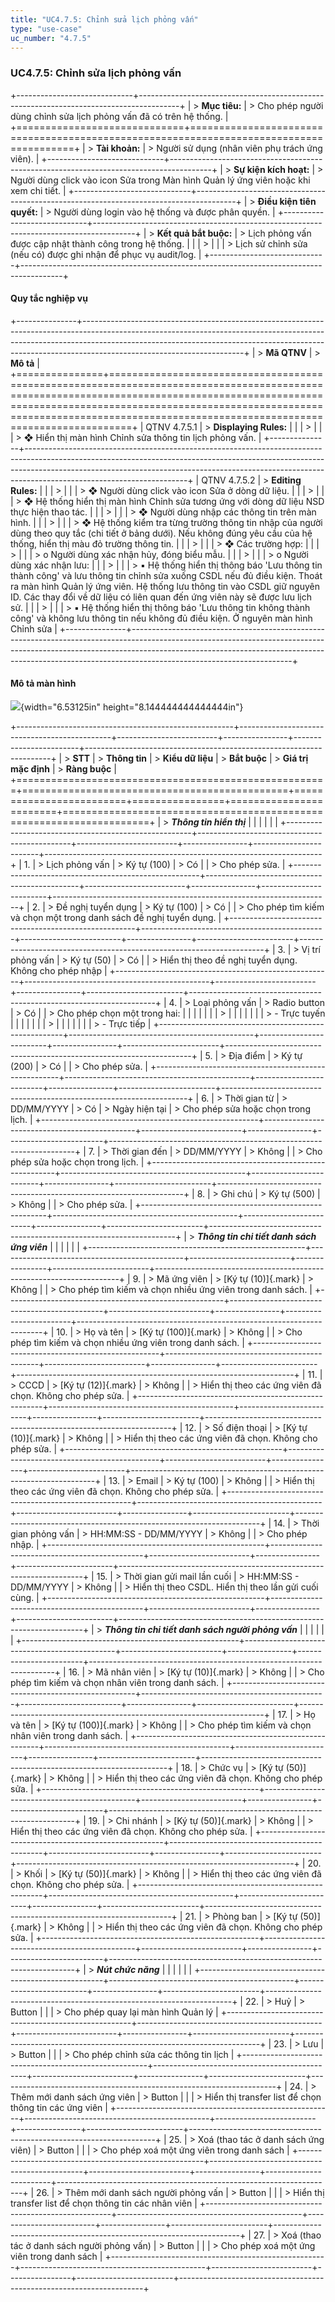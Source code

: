 ```yaml
---
title: "UC4.7.5: Chỉnh sửa lịch phỏng vấn"
type: "use-case"
uc_number: "4.7.5"
---
```


### UC4.7.5: Chỉnh sửa lịch phỏng vấn

+-----------------------------+----------------------------------------------------------------------------------------+
| > **Mục tiêu:**             | > Cho phép người dùng chỉnh sửa lịch phỏng vấn đã có trên hệ thống.                    |
+=============================+========================================================================================+
| > **Tài khoản:**            | > Người sử dụng (nhân viên phụ trách ứng viên).                                        |
+-----------------------------+----------------------------------------------------------------------------------------+
| > **Sự kiện kích hoạt:**    | > Người dùng click vào icon Sửa trong Màn hình Quản lý ứng viên hoặc khi xem chi tiết. |
+-----------------------------+----------------------------------------------------------------------------------------+
| > **Điều kiện tiên quyết:** | > Người dùng login vào hệ thống và được phân quyền.                                    |
+-----------------------------+----------------------------------------------------------------------------------------+
| > **Kết quả bắt buộc:**     | > Lịch phỏng vấn được cập nhật thành công trong hệ thống.                              |
|                             | >                                                                                      |
|                             | > Lịch sử chỉnh sửa (nếu có) được ghi nhận để phục vụ audit/log.                       |
+-----------------------------+----------------------------------------------------------------------------------------+

#### Quy tắc nghiệp vụ

+---------------+----------------------------------------------------------------------------------------------------------------------------------------------------------------------------------------------------------------------------------------------------------------------------------+
| > **Mã QTNV** | > **Mô tả**                                                                                                                                                                                                                                                                      |
+===============+==================================================================================================================================================================================================================================================================================+
| QTNV 4.7.5.1  | > **Displaying Rules:**                                                                                                                                                                                                                                                          |
|               | >                                                                                                                                                                                                                                                                                |
|               | > ❖ Hiển thị màn hình Chỉnh sửa thông tin lịch phỏng vấn.                                                                                                                                                                                                                        |
+---------------+----------------------------------------------------------------------------------------------------------------------------------------------------------------------------------------------------------------------------------------------------------------------------------+
| QTNV 4.7.5.2  | > **Editing Rules:**                                                                                                                                                                                                                                                             |
|               | >                                                                                                                                                                                                                                                                                |
|               | > ❖ Người dùng click vào icon Sửa ở dòng dữ liệu.                                                                                                                                                                                                                                |
|               | >                                                                                                                                                                                                                                                                                |
|               | > ❖ Hệ thống hiển thị màn hình Chỉnh sửa tương ứng với dòng dữ liệu NSD thực hiện thao tác.                                                                                                                                                                                      |
|               | >                                                                                                                                                                                                                                                                                |
|               | > ❖ Người dùng nhập các thông tin trên màn hình.                                                                                                                                                                                                                                 |
|               | >                                                                                                                                                                                                                                                                                |
|               | > ❖ Hệ thống kiểm tra từng trường thông tin nhập của người dùng theo quy tắc (chi tiết ở bảng dưới). Nếu không đúng yêu cầu của hệ thống, hiển thị màu đỏ trường thông tin.                                                                                                      |
|               | >                                                                                                                                                                                                                                                                                |
|               | > ❖ Các trường hợp:                                                                                                                                                                                                                                                              |
|               | >                                                                                                                                                                                                                                                                                |
|               | > o Người dùng xác nhận hủy, đóng biểu mẫu.                                                                                                                                                                                                                                      |
|               | >                                                                                                                                                                                                                                                                                |
|               | > o Người dùng xác nhận lưu:                                                                                                                                                                                                                                                     |
|               | >                                                                                                                                                                                                                                                                                |
|               | > ▪ Hệ thống hiển thị thông báo 'Lưu thông tin thành công' và lưu thông tin chỉnh sửa xuống CSDL nếu đủ điều kiện. Thoát ra màn hình Quản lý ứng viên. Hệ thống lưu thông tin vào CSDL giữ nguyên ID. Các thay đổi về dữ liệu có liên quan đến ứng viên này sẽ được lưu lịch sử. |
|               | >                                                                                                                                                                                                                                                                                |
|               | > ▪ Hệ thống hiển thị thông báo 'Lưu thông tin không thành công' và không lưu thông tin nếu không đủ điều kiện. Ở nguyên màn hình Chỉnh sửa                                                                                                                                      |
+---------------+----------------------------------------------------------------------------------------------------------------------------------------------------------------------------------------------------------------------------------------------------------------------------------+

#### Mô tả màn hình

![](media/image61.png){width="6.53125in" height="8.144444444444444in"}

+------------------------------------------------------+----------------------------------------------+-------------------------+----------------+------------------------+---------------------------------------------------------------------+
| > **STT**                                            | > **Thông tin**                              | > **Kiểu dữ liệu**      | > **Bắt buộc** | > **Giá trị mặc định** | > **Ràng buộc**                                                     |
+======================================================+==============================================+=========================+================+========================+=====================================================================+
| > ***Thông tin hiển thị***                           |                                              |                         |                |                        |                                                                     |
+------------------------------------------------------+----------------------------------------------+-------------------------+----------------+------------------------+---------------------------------------------------------------------+
| 1\.                                                  | > Lịch phỏng vấn                             | > Ký tự (100)           | > Có           |                        | > Cho phép sửa.                                                     |
+------------------------------------------------------+----------------------------------------------+-------------------------+----------------+------------------------+---------------------------------------------------------------------+
| 2\.                                                  | > Đề nghị tuyển dụng                         | > Ký tự (100)           | > Có           |                        | > Cho phép tìm kiếm và chọn một trong danh sách đề nghị tuyển dụng. |
+------------------------------------------------------+----------------------------------------------+-------------------------+----------------+------------------------+---------------------------------------------------------------------+
| 3\.                                                  | > Vị trí phỏng vấn                           | > Ký tự (50)            | > Có           |                        | > Hiển thị theo đề nghị tuyển dụng. Không cho phép nhập             |
+------------------------------------------------------+----------------------------------------------+-------------------------+----------------+------------------------+---------------------------------------------------------------------+
| 4\.                                                  | > Loại phỏng vấn                             | > Radio button          | > Có           |                        | > Cho phép chọn một trong hai:                                      |
|                                                      |                                              |                         |                |                        | >                                                                   |
|                                                      |                                              |                         |                |                        | > \- Trực tuyến                                                     |
|                                                      |                                              |                         |                |                        | >                                                                   |
|                                                      |                                              |                         |                |                        | > \- Trực tiếp                                                      |
+------------------------------------------------------+----------------------------------------------+-------------------------+----------------+------------------------+---------------------------------------------------------------------+
| 5\.                                                  | > Địa điểm                                   | > Ký tự (200)           | > Có           |                        | > Cho phép sửa.                                                     |
+------------------------------------------------------+----------------------------------------------+-------------------------+----------------+------------------------+---------------------------------------------------------------------+
| 6\.                                                  | > Thời gian từ                               | > DD/MM/YYYY            | > Có           | > Ngày hiện tại        | > Cho phép sửa hoặc chọn trong lịch.                                |
+------------------------------------------------------+----------------------------------------------+-------------------------+----------------+------------------------+---------------------------------------------------------------------+
| 7\.                                                  | > Thời gian đến                              | > DD/MM/YYYY            | > Không        |                        | > Cho phép sửa hoặc chọn trong lịch.                                |
+------------------------------------------------------+----------------------------------------------+-------------------------+----------------+------------------------+---------------------------------------------------------------------+
| 8\.                                                  | > Ghi chú                                    | > Ký tự (500)           | > Không        |                        | > Cho phép sửa.                                                     |
+------------------------------------------------------+----------------------------------------------+-------------------------+----------------+------------------------+---------------------------------------------------------------------+
| > ***Thông tin chi tiết danh sách ứng viên***        |                                              |                         |                |                        |                                                                     |
+------------------------------------------------------+----------------------------------------------+-------------------------+----------------+------------------------+---------------------------------------------------------------------+
| 9\.                                                  | > Mã ứng viên                                | > [Ký tự (10)]{.mark}   | > Không        |                        | > Cho phép tìm kiếm và chọn nhiều ứng viên trong danh sách.         |
+------------------------------------------------------+----------------------------------------------+-------------------------+----------------+------------------------+---------------------------------------------------------------------+
| 10\.                                                 | > Họ và tên                                  | > [Ký tự (100)]{.mark}  | > Không        |                        | > Cho phép tìm kiếm và chọn nhiều ứng viên trong danh sách.         |
+------------------------------------------------------+----------------------------------------------+-------------------------+----------------+------------------------+---------------------------------------------------------------------+
| 11\.                                                 | > CCCD                                       | > [Ký tự (12)]{.mark}   | > Không        |                        | > Hiển thị theo các ứng viên đã chọn. Không cho phép sửa.           |
+------------------------------------------------------+----------------------------------------------+-------------------------+----------------+------------------------+---------------------------------------------------------------------+
| 12\.                                                 | > Số điện thoại                              | > [Ký tự (10)]{.mark}   | > Không        |                        | > Hiển thị theo các ứng viên đã chọn. Không cho phép sửa.           |
+------------------------------------------------------+----------------------------------------------+-------------------------+----------------+------------------------+---------------------------------------------------------------------+
| 13\.                                                 | > Email                                      | > Ký tự (100)           | > Không        |                        | > Hiển thị theo các ứng viên đã chọn. Không cho phép sửa.           |
+------------------------------------------------------+----------------------------------------------+-------------------------+----------------+------------------------+---------------------------------------------------------------------+
| 14\.                                                 | > Thời gian phỏng vấn                        | > HH:MM:SS - DD/MM/YYYY | > Không        |                        | > Cho phép nhập.                                                    |
+------------------------------------------------------+----------------------------------------------+-------------------------+----------------+------------------------+---------------------------------------------------------------------+
| 15\.                                                 | > Thời gian gửi mail lần cuối                | > HH:MM:SS - DD/MM/YYYY | > Không        |                        | > Hiển thị theo CSDL. Hiển thị theo lần gửi cuối cùng.              |
+------------------------------------------------------+----------------------------------------------+-------------------------+----------------+------------------------+---------------------------------------------------------------------+
| > ***Thông tin chi tiết danh sách người phỏng vấn*** |                                              |                         |                |                        |                                                                     |
+------------------------------------------------------+----------------------------------------------+-------------------------+----------------+------------------------+---------------------------------------------------------------------+
| 16\.                                                 | > Mã nhân viên                               | > [Ký tự (10)]{.mark}   | > Không        |                        | > Cho phép tìm kiếm và chọn nhân viên trong danh sách.              |
+------------------------------------------------------+----------------------------------------------+-------------------------+----------------+------------------------+---------------------------------------------------------------------+
| 17\.                                                 | > Họ và tên                                  | > [Ký tự (100)]{.mark}  | > Không        |                        | > Cho phép tìm kiếm và chọn nhân viên trong danh sách.              |
+------------------------------------------------------+----------------------------------------------+-------------------------+----------------+------------------------+---------------------------------------------------------------------+
| 18\.                                                 | > Chức vụ                                    | > [Ký tự (50)]{.mark}   | > Không        |                        | > Hiển thị theo các ứng viên đã chọn. Không cho phép sửa.           |
+------------------------------------------------------+----------------------------------------------+-------------------------+----------------+------------------------+---------------------------------------------------------------------+
| 19\.                                                 | > Chi nhánh                                  | > [Ký tự (50)]{.mark}   | > Không        |                        | > Hiển thị theo các ứng viên đã chọn. Không cho phép sửa.           |
+------------------------------------------------------+----------------------------------------------+-------------------------+----------------+------------------------+---------------------------------------------------------------------+
| 20\.                                                 | > Khối                                       | > [Ký tự (50)]{.mark}   | > Không        |                        | > Hiển thị theo các ứng viên đã chọn. Không cho phép sửa.           |
+------------------------------------------------------+----------------------------------------------+-------------------------+----------------+------------------------+---------------------------------------------------------------------+
| 21\.                                                 | > Phòng ban                                  | > [Ký tự (50)]{.mark}   | > Không        |                        | > Hiển thị theo các ứng viên đã chọn. Không cho phép sửa.           |
+------------------------------------------------------+----------------------------------------------+-------------------------+----------------+------------------------+---------------------------------------------------------------------+
| > ***Nút chức năng***                                |                                              |                         |                |                        |                                                                     |
+------------------------------------------------------+----------------------------------------------+-------------------------+----------------+------------------------+---------------------------------------------------------------------+
| 22\.                                                 | > Huỷ                                        | > Button                |                |                        | > Cho phép quay lại màn hình Quản lý                                |
+------------------------------------------------------+----------------------------------------------+-------------------------+----------------+------------------------+---------------------------------------------------------------------+
| 23\.                                                 | > Lưu                                        | > Button                |                |                        | > Cho phép chỉnh sửa các thông tin lịch                             |
+------------------------------------------------------+----------------------------------------------+-------------------------+----------------+------------------------+---------------------------------------------------------------------+
| 24\.                                                 | > Thêm mới danh sách ứng viên                | > Button                |                |                        | > Hiển thị transfer list để chọn thông tin các ứng viên             |
+------------------------------------------------------+----------------------------------------------+-------------------------+----------------+------------------------+---------------------------------------------------------------------+
| 25\.                                                 | > Xoá (thao tác ở danh sách ứng viên)        | > Button                |                |                        | > Cho phép xoá một ứng viên trong danh sách                         |
+------------------------------------------------------+----------------------------------------------+-------------------------+----------------+------------------------+---------------------------------------------------------------------+
| 26\.                                                 | > Thêm mới danh sách người phỏng vấn         | > Button                |                |                        | > Hiển thị transfer list để chọn thông tin các nhân viên            |
+------------------------------------------------------+----------------------------------------------+-------------------------+----------------+------------------------+---------------------------------------------------------------------+
| 27\.                                                 | > Xoá (thao tác ở danh sách người phỏng vấn) | > Button                |                |                        | > Cho phép xoá một ứng viên trong danh sách                         |
+------------------------------------------------------+----------------------------------------------+-------------------------+----------------+------------------------+---------------------------------------------------------------------+

